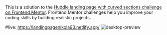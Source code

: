 This is a solution to the [Huddle landing page with curved sections challenge on Frontend Mentor](https://www.frontendmentor.io/challenges/huddle-landing-page-with-curved-sections-5ca5ecd01e82137ec91a50f2). Frontend Mentor challenges help you improve your coding skills by building realistic projects. 

#live: https://landingpagenikola93.netlify.app/
![desktop-preview](https://user-images.githubusercontent.com/95870159/213804179-aff958f9-a73e-4796-81aa-3680e2de1100.jpg)
